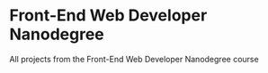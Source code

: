# Front-End Web Developer Nanodegree

All projects from the Front-End Web Developer Nanodegree course
